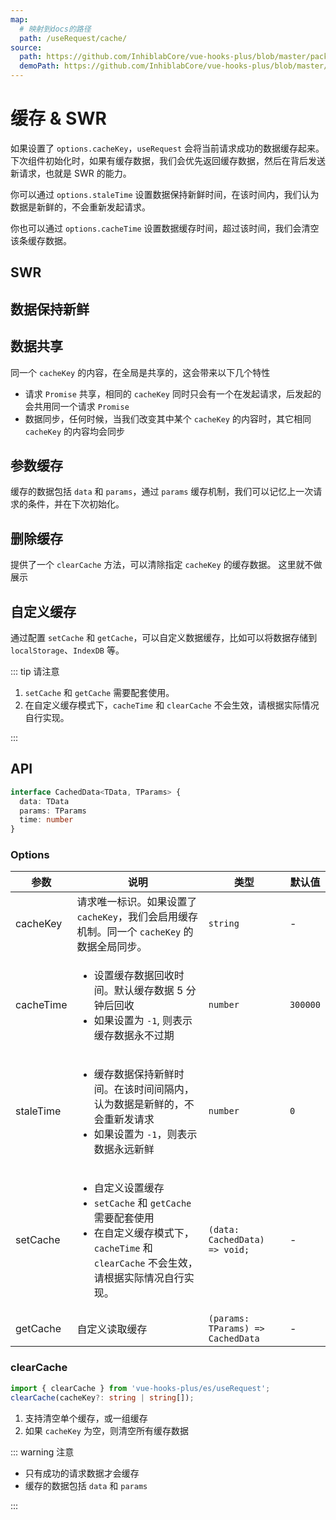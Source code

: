 ```yaml
---
map:
  # 映射到docs的路径
  path: /useRequest/cache/
source:
  path: https://github.com/InhiblabCore/vue-hooks-plus/blob/master/packages/hooks/src/useRequest/plugins/useCachePlugin.ts
  demoPath: https://github.com/InhiblabCore/vue-hooks-plus/blob/master/packages/hooks/src/useRequest/docs/cache/demo
---
```


# 缓存 & SWR

如果设置了 `options.cacheKey`，`useRequest` 会将当前请求成功的数据缓存起来。下次组件初始化时，如果有缓存数据，我们会优先返回缓存数据，然后在背后发送新请求，也就是 SWR 的能力。

你可以通过 `options.staleTime` 设置数据保持新鲜时间，在该时间内，我们认为数据是新鲜的，不会重新发起请求。

你也可以通过 `options.cacheTime` 设置数据缓存时间，超过该时间，我们会清空该条缓存数据。

## SWR

<demo src="./demo/demo.vue"
  language="vue"
  title=""
  desc="设置了 cacheKey，在第二次渲染加载时，会优先返回缓存的内容，然后在背后重新发起请求"> </demo>

## 数据保持新鲜

<demo src="./demo/demo1.vue"
  language="vue"
  title=""
  desc="设置 staleTime，我们可以指定数据新鲜时间，在这个时间内，不会重新发起请求"> </demo>

## 数据共享

同一个 `cacheKey` 的内容，在全局是共享的，这会带来以下几个特性

- 请求 `Promise` 共享，相同的 `cacheKey` 同时只会有一个在发起请求，后发起的会共用同一个请求 `Promise`
- 数据同步，任何时候，当我们改变其中某个 `cacheKey` 的内容时，其它相同 `cacheKey` 的内容均会同步

<demo src="./demo/demo2.vue"
  language="vue"
  title=""
  desc="初始化时，两个组件只会发起一个请求。并且两个请求的内容永远是同步的"> </demo>

## 参数缓存

缓存的数据包括 `data` 和 `params`，通过 `params` 缓存机制，我们可以记忆上一次请求的条件，并在下次初始化。

<demo src="./demo/demo3.vue"
  language="vue"
  title=""
  desc="从缓存的params中初始化keyword"> </demo>

## 删除缓存

提供了一个 `clearCache` 方法，可以清除指定 `cacheKey` 的缓存数据。 这里就不做展示

## 自定义缓存

通过配置 `setCache` 和 `getCache`，可以自定义数据缓存，比如可以将数据存储到 `localStorage`、`IndexDB` 等。

::: tip 请注意

1. `setCache` 和 `getCache` 需要配套使用。
2. 在自定义缓存模式下，`cacheTime` 和 `clearCache` 不会生效，请根据实际情况自行实现。

:::

<demo src="./demo/demo4.vue"
  language="vue"
  title=""
  desc=""> </demo>

## API

```ts
interface CachedData<TData, TParams> {
  data: TData
  params: TParams
  time: number
}
```

### Options

| 参数 | 说明 | 类型 | 默认值 |
| --- | --- | --- | --- |
| cacheKey | 请求唯一标识。如果设置了 `cacheKey`，我们会启用缓存机制。同一个 `cacheKey` 的数据全局同步。 | `string` | - |
| cacheTime | <ul><li> 设置缓存数据回收时间。默认缓存数据 5 分钟后回收 </li><li> 如果设置为 `-1`, 则表示缓存数据永不过期</li></ul> | `number` | `300000` |
| staleTime | <ul><li> 缓存数据保持新鲜时间。在该时间间隔内，认为数据是新鲜的，不会重新发请求 </li><li> 如果设置为 `-1`，则表示数据永远新鲜</li></ul> | `number` | `0` |
| setCache | <ul><li> 自定义设置缓存 </li><li> `setCache` 和 `getCache` 需要配套使用</li><li> 在自定义缓存模式下，`cacheTime` 和 `clearCache` 不会生效，请根据实际情况自行实现。</li></ul> | `(data: CachedData) => void;` | - |
| getCache | 自定义读取缓存 | `(params: TParams) => CachedData` | - |

### clearCache

```typescript
import { clearCache } from 'vue-hooks-plus/es/useRequest';
clearCache(cacheKey?: string | string[]);
```

1. 支持清空单个缓存，或一组缓存
2. 如果 `cacheKey` 为空，则清空所有缓存数据

::: warning 注意

- 只有成功的请求数据才会缓存
- 缓存的数据包括 `data` 和 `params`

:::

